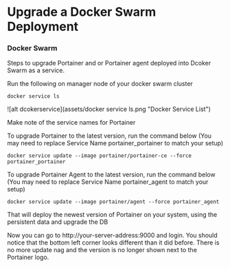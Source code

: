 # Upgrade a Docker Swarm Deployment
### Docker Swarm
Steps to upgrade Portainer and or Portainer agent deployed into Dcoker Swarm as a service.

Run the following on manager node of your docker swarm cluster

<pre><code>docker service ls </code></pre>
![alt dcokerservice](assets/docker service ls.png "Docker Service List")

Make note of the service names for Portainer

To upgrade Portainer to the latest version, run the command below (You may need to replace Service Name portainer_portainer to match your setup)

<pre><code>docker service update --image portainer/portainer-ce --force portainer_portainer </code></pre>

To upgrade Portainer Agent to the latest version, run the command below (You may need to replace Service Name portainer_agent to match your setup)

<pre><code>docker service update --image portainer/agent --force portainer_agent </code></pre>

That will deploy the newest version of Portainer on your system, using the persistent data and upgrade the DB

Now you can go to http://your-server-address:9000 and login. You should notice that the bottom left corner looks different than it did before. There is no more update nag and the version is no longer shown next to the Portainer logo.